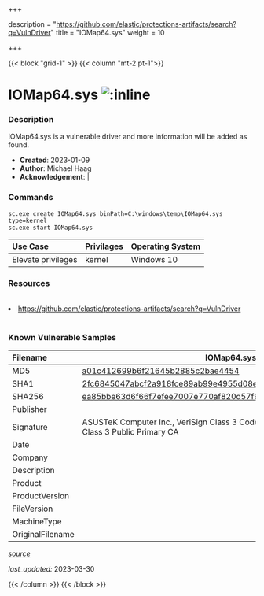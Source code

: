 +++

description = "https://github.com/elastic/protections-artifacts/search?q=VulnDriver"
title = "IOMap64.sys"
weight = 10

+++


{{< block "grid-1" >}}
{{< column "mt-2 pt-1">}}


# IOMap64.sys ![:inline](/images/twitter_verified.png) 


### Description

IOMap64.sys is a vulnerable driver and more information will be added as found.

- **Created**: 2023-01-09
- **Author**: Michael Haag
- **Acknowledgement**:  | [](https://twitter.com/)

### Commands

```
sc.exe create IOMap64.sys binPath=C:\windows\temp\IOMap64.sys type=kernel
sc.exe start IOMap64.sys
```

| Use Case | Privilages | Operating System | 
|:---- | ---- | ---- |
| Elevate privileges | kernel | Windows 10 |

### Resources
<br>
<li><a href=" https://github.com/elastic/protections-artifacts/search?q=VulnDriver"> https://github.com/elastic/protections-artifacts/search?q=VulnDriver</a></li>
<br>

### Known Vulnerable Samples

| Filename | IOMap64.sys |
|:---- | ---- | 
| MD5 | <a href="https://www.virustotal.com/gui/file/a01c412699b6f21645b2885c2bae4454">a01c412699b6f21645b2885c2bae4454</a> |
| SHA1 | <a href="https://www.virustotal.com/gui/file/2fc6845047abcf2a918fce89ab99e4955d08e72c">2fc6845047abcf2a918fce89ab99e4955d08e72c</a> |
| SHA256 | <a href="https://www.virustotal.com/gui/file/ea85bbe63d6f66f7efee7007e770af820d57f914c7f179c5fee3ef2845f19c41">ea85bbe63d6f66f7efee7007e770af820d57f914c7f179c5fee3ef2845f19c41</a> |
| Publisher |  |
| Signature | ASUSTeK Computer Inc., VeriSign Class 3 Code Signing 2009-2 CA, VeriSign Class 3 Public Primary CA   |
| Date |  |
| Company |  |
| Description |  |
| Product |  |
| ProductVersion |  |
| FileVersion |  |
| MachineType |  |
| OriginalFilename |  |



[*source*](https://github.com/magicsword-io/LOLDrivers/tree/main/yaml/iomap64.sys.yml)

*last_updated:* 2023-03-30








{{< /column >}}
{{< /block >}}
